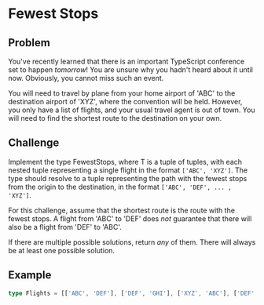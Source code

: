 # Fewest Stops

## Problem

You've recently learned that there is an important TypeScript conference set to happen _tomorrow_! You are unsure why you hadn't heard about it until now. Obviously, you cannot miss such an event.

You will need to travel by plane from your home airport of 'ABC' to the destination airport of 'XYZ', where the convention will be held. However, you only have a list of flights, and your usual travel agent is out of town. You will need to find the shortest route to the destination on your own.

## Challenge

Implement the type FewestStops<T>, where T is a tuple of tuples, with each nested tuple representing a single flight in the format `['ABC', 'XYZ']`. The type should resolve to a tuple representing the path with the fewest stops from the origin to the destination, in the format `['ABC', 'DEF', ... , 'XYZ']`.

For this challenge, assume that the shortest route is the route with the fewest stops. A flight from 'ABC' to 'DEF' does _not_ guarantee that there will also be a flight from 'DEF' to 'ABC'.

If there are multiple possible solutions, return _any_ of them. There will always be at least one possible solution.

## Example

```ts
type Flights = [['ABC', 'DEF'], ['DEF', 'GHI'], ['XYZ', 'ABC'], ['DEF', 'JKL'], ['GHI', 'MNO']];
```
